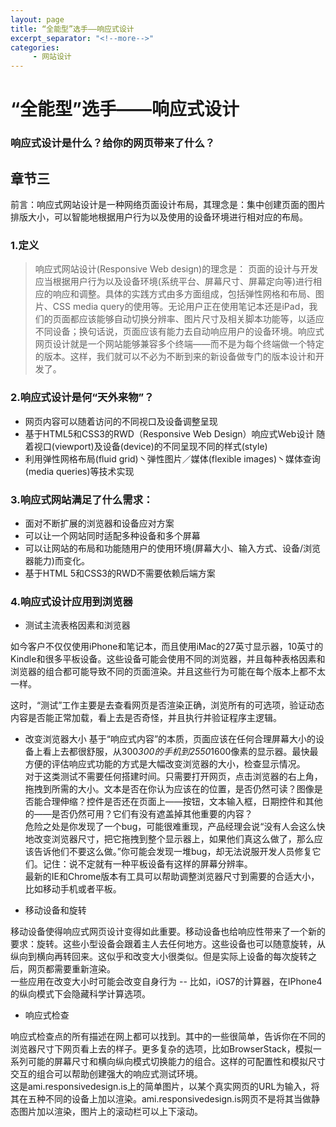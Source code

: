 ```yaml
---
layout: page
title: “全能型”选手——响应式设计
excerpt_separator: "<!--more-->"
categories:
     - 网站设计
---
```


# “全能型”选手——响应式设计
### 响应式设计是什么？给你的网页带来了什么？  

<!--more-->

## 章节三
前言：响应式网站设计是一种网络页面设计布局，其理念是：集中创建页面的图片排版大小，可以智能地根据用户行为以及使用的设备环境进行相对应的布局。
### 1.定义
> 响应式网站设计(Responsive Web design)的理念是：
页面的设计与开发应当根据用户行为以及设备环境(系统平台、屏幕尺寸、屏幕定向等)进行相应的响应和调整。具体的实践方式由多方面组成，包括弹性网格和布局、图片、CSS media query的使用等。无论用户正在使用笔记本还是iPad，我们的页面都应该能够自动切换分辨率、图片尺寸及相关脚本功能等，以适应不同设备；换句话说，页面应该有能力去自动响应用户的设备环境。响应式网页设计就是一个网站能够兼容多个终端——而不是为每个终端做一个特定的版本。这样，我们就可以不必为不断到来的新设备做专门的版本设计和开发了。

### 2.响应式设计是何“天外来物”？
* 网页内容可以随着访问的不同视口及设备调整呈现
* 基于HTML5和CSS3的RWD（Responsive Web Design）响应式Web设计
随着视口(viewport)及设备(device)的不同呈现不同的样式(style)
* 利用弹性网格布局(fluid grid)丶弹性图片／媒体(flexible images)丶媒体查询(media queries)等技术实现

### 3.响应式网站满足了什么需求：
* 面对不断扩展的浏览器和设备应对方案
* 可以让一个网站同时适配多种设备和多个屏幕
* 可以让网站的布局和功能随用户的使用环境(屏幕大小、输入方式、设备/浏览器能力)而变化。
* 基于HTML 5和CSS3的RWD不需要依赖后端方案

### 4.响应式设计应用到浏览器
* 测试主流表格因素和浏览器  

如今客户不仅仅使用iPhone和笔记本，而且使用iMac的27英寸显示器，10英寸的Kindle和很多平板设备。这些设备可能会使用不同的浏览器，并且每种表格因素和浏览器的组合都可能导致不同的页面渲染。并且这些行为可能在每个版本上都不太一样。  

这时，“测试”工作主要是去查看网页是否渲染正确，浏览所有的可选项，验证动态内容是否能正常加载，看上去是否奇怪，并且执行并验证程序主逻辑。 
  
* 改变浏览器大小
基于“响应式内容”的本质，页面应该在任何合理屏幕大小的设备上看上去都很舒服，从300*300的手机到2550*1600像素的显示器。最快最方便的评估响应式功能的方式是大幅改变浏览器的大小，检查显示情况。  
对于这类测试不需要任何搭建时间。只需要打开网页，点击浏览器的右上角，拖拽到所需的大小。文本是否在你认为应该在的位置，是否仍然可读？图像是否能合理伸缩？控件是否还在页面上——按钮，文本输入框，日期控件和其他的——是否仍然可用？它们有没有遮盖掉其他重要的内容？  
危险之处是你发现了一个bug，可能很难重现，产品经理会说“没有人会这么快地改变浏览器尺寸，把它拖拽到整个显示器上，如果他们真这么做了，那么应该告诉他们不要这么做。”你可能会发现一堆bug，却无法说服开发人员修复它们。记住：说不定就有一种平板设备有这样的屏幕分辨率。    
最新的IE和Chrome版本有工具可以帮助调整浏览器尺寸到需要的合适大小，比如移动手机或者平板。

* 移动设备和旋转

移动设备使得响应式网页设计变得如此重要。移动设备也给响应性带来了一个新的要求：旋转。这些小型设备会跟着主人去任何地方。这些设备也可以随意旋转，从纵向到横向再转回来。这似乎和改变大小很类似。但是实际上设备的每次旋转之后，网页都需要重新渲染。  
一些应用在改变大小时可能会改变自身行为 -- 比如，iOS7的计算器，在IPhone4的纵向模式下会隐藏科学计算选项。

* 响应式检查

响应式检查点的所有描述在网上都可以找到。其中的一些很简单，告诉你在不同的浏览器尺寸下网页看上去的样子。更多复杂的选项，比如BrowserStack，模拟一系列可能的屏幕尺寸和横向纵向模式切换能力的组合。这样的可配置性和模拟尺寸交互的组合可以帮助创建强大的响应式测试环境。  
这是ami.responsivedesign.is上的简单图片，以某个真实网页的URL为输入，将其在五种不同的设备上加以渲染。ami.responsivedesign.is网页不是将其当做静态图片加以渲染，图片上的滚动栏可以上下滚动。
